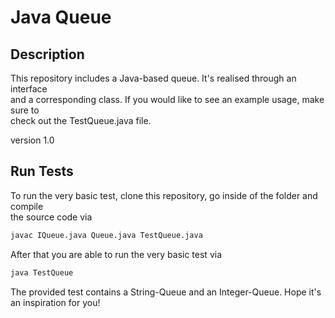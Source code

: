 # Java Queue #
## Description ##
This repository includes a Java-based queue. It's realised through an interface<br>
and a corresponding class. If you would like to see an example usage, make sure to<br>
check out the TestQueue.java file.

version 1.0

## Run Tests ##
To run the very basic test, clone this repository, go inside of the folder and compile<br>
the source code via

```bash
javac IQueue.java Queue.java TestQueue.java
```

After that you are able to run the very basic test via

```bash
java TestQueue
```

The provided test contains a String-Queue and an Integer-Queue. Hope it's an inspiration for you!